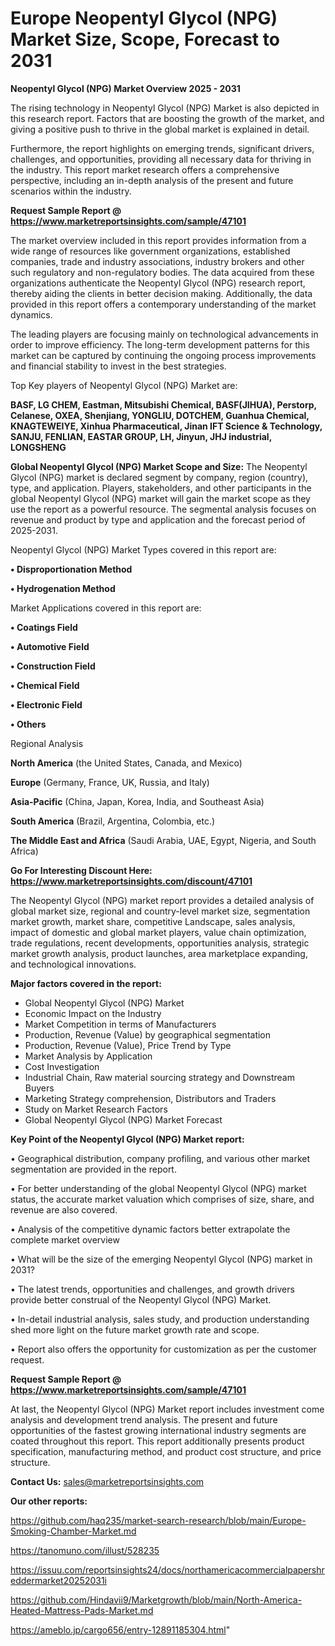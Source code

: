# Europe Neopentyl Glycol (NPG) Market Size, Scope, Forecast to 2031

<Strong> Neopentyl Glycol (NPG) Market Overview 2025 - 2031</strong>

The rising technology in Neopentyl Glycol (NPG) Market is also depicted in this research report. Factors that are boosting the growth of the market, and giving a positive push to thrive in the global market is explained in detail.

Furthermore, the report highlights on emerging trends, significant drivers, challenges, and opportunities, providing all necessary data for thriving in the industry. This report market research offers a comprehensive perspective, including an in-depth analysis of the present and future scenarios within the industry.

<strong>Request Sample Report @ <a href=https://www.marketreportsinsights.com/sample/47101>https://www.marketreportsinsights.com/sample/47101</a></strong>

The market overview included in this report provides information from a wide range of resources like government organizations, established companies, trade and industry associations, industry brokers and other such regulatory and non-regulatory bodies. The data acquired from these organizations authenticate the Neopentyl Glycol (NPG) research report, thereby aiding the clients in better decision making. Additionally, the data provided in this report offers a contemporary understanding of the market dynamics.

The leading players are focusing mainly on technological advancements in order to improve efficiency. The long-term development patterns for this market can be captured by continuing the ongoing process improvements and financial stability to invest in the best strategies.

Top Key players of Neopentyl Glycol (NPG) Market are:

<strong>BASF, LG CHEM, Eastman, Mitsubishi Chemical, BASF(JIHUA), Perstorp, Celanese, OXEA, Shenjiang, YONGLIU, DOTCHEM, Guanhua Chemical, KNAGTEWEIYE, Xinhua Pharmaceutical, Jinan IFT Science & Technology, SANJU, FENLIAN, EASTAR GROUP, LH, Jinyun, JHJ industrial, LONGSHENG</strong>

<strong><b>Global Neopentyl Glycol (NPG) Market Scope and Size:</b></strong>
The Neopentyl Glycol (NPG) market is declared segment by company, region (country), type, and application. Players, stakeholders, and other participants in the global Neopentyl Glycol (NPG) market will gain the market scope as they use the report as a powerful resource. The segmental analysis focuses on revenue and product by type and application and the forecast period of 2025-2031.

Neopentyl Glycol (NPG) Market Types covered in this report are:

<strong>•  Disproportionation Method

•  Hydrogenation Method</strong>

Market Applications covered in this report are:

<strong>•  Coatings Field

•  Automotive Field

•  Construction Field

•  Chemical Field

•  Electronic Field

•  Others</strong> 

Regional Analysis

<strong>North America</strong> (the United States, Canada, and Mexico)

<strong>Europe</strong> (Germany, France, UK, Russia, and Italy)

<strong>Asia-Pacific</strong> (China, Japan, Korea, India, and Southeast Asia)

<strong>South America</strong> (Brazil, Argentina, Colombia, etc.)

<strong>The Middle East and Africa</strong> (Saudi Arabia, UAE, Egypt, Nigeria, and South Africa)

<strong>Go For Interesting Discount Here: <a href=https://www.marketreportsinsights.com/discount/47101>https://www.marketreportsinsights.com/discount/47101</a></strong>

The Neopentyl Glycol (NPG) market report provides a detailed analysis of global market size, regional and country-level market size, segmentation market growth, market share, competitive Landscape, sales analysis, impact of domestic and global market players, value chain optimization, trade regulations, recent developments, opportunities analysis, strategic market growth analysis, product launches, area marketplace expanding, and technological innovations.

<strong><b>Major factors covered in the report:</b></strong>
<ul>
  <li>Global Neopentyl Glycol (NPG) Market </li>
  <li>Economic Impact on the Industry</li>
  <li>Market Competition in terms of Manufacturers</li>
  <li>Production, Revenue (Value) by geographical segmentation</li>
  <li>Production, Revenue (Value), Price Trend by Type</li>
  <li>Market Analysis by Application</li>
  <li>Cost Investigation</li>
  <li>Industrial Chain, Raw material sourcing strategy and Downstream Buyers</li>
  <li>Marketing Strategy comprehension, Distributors and Traders</li>
  <li>Study on Market Research Factors</li>
  <li>Global Neopentyl Glycol (NPG) Market Forecast</li>
</ul>

<strong><b>Key Point of the Neopentyl Glycol (NPG) Market report:</b></strong>

• Geographical distribution, company profiling, and various other market segmentation are provided in the report.

• For better understanding of the global Neopentyl Glycol (NPG) market status, the accurate market valuation which comprises of size, share, and revenue are also covered.

• Analysis of the competitive dynamic factors better extrapolate the complete market overview

• What will be the size of the emerging Neopentyl Glycol (NPG) market in 2031?

• The latest trends, opportunities and challenges, and growth drivers provide better construal of the Neopentyl Glycol (NPG) Market.

• In-detail industrial analysis, sales study, and production understanding shed more light on the future market growth rate and scope.

• Report also offers the opportunity for customization as per the customer request.

<strong>Request Sample Report @ <a href=https://www.marketreportsinsights.com/sample/47101>https://www.marketreportsinsights.com/sample/47101</a></strong>

At last, the Neopentyl Glycol (NPG) Market report includes investment come analysis and development trend analysis. The present and future opportunities of the fastest growing international industry segments are coated throughout this report. This report additionally presents product specification, manufacturing method, and product cost structure, and price structure.

<strong>Contact Us:</strong>
sales@marketreportsinsights.com

<strong>Our other reports:</strong>

<a href=https://github.com/haq235/market-search-research/blob/main/Europe-Smoking-Chamber-Market.md>https://github.com/haq235/market-search-research/blob/main/Europe-Smoking-Chamber-Market.md</a>

<a href=https://tanomuno.com/illust/528235>https://tanomuno.com/illust/528235</a>

<a href=https://issuu.com/reportsinsights24/docs/northamericacommercialpapershreddermarket20252031i>https://issuu.com/reportsinsights24/docs/northamericacommercialpapershreddermarket20252031i</a>

<a href=https://github.com/Hindavii9/Marketgrowth/blob/main/North-America-Heated-Mattress-Pads-Market.md>https://github.com/Hindavii9/Marketgrowth/blob/main/North-America-Heated-Mattress-Pads-Market.md</a>

<a href=https://ameblo.jp/cargo656/entry-12891185304.html>https://ameblo.jp/cargo656/entry-12891185304.html</a>"
